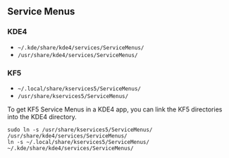 ## Service Menus

### KDE4
* `~/.kde/share/kde4/services/ServiceMenus/`
* `/usr/share/kde4/services/ServiceMenus/`

### KF5
* `~/.local/share/kservices5/ServiceMenus/`
* `/usr/share/kservices5/ServiceMenus/`

To get KF5 Service Menus in a KDE4 app, you can link the KF5 directories into
the KDE4 directory.

    sudo ln -s /usr/share/kservices5/ServiceMenus/ /usr/share/kde4/services/ServiceMenus/
    ln -s ~/.local/share/kservices5/ServiceMenus/ ~/.kde/share/kde4/services/ServiceMenus/
